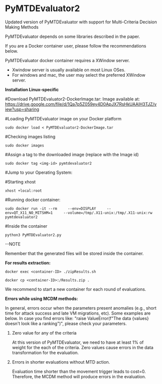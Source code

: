# PyMTDEvaluator2
Updated version of PyMTDEvaluator with support for Multi-Criteria Decision Making Methods

PyMTDEvaluator depends on some libraries described in the paper. 

If you are a Docker container user, please follow the recommendations below.

PyMTDEvaluator docker container requires a XWindow server. 
- Xwindow server is usually available on most Linux OSes.
- For windows and mac, the user may select the preferred XWindow server. 

**Installation Linux-specific**

#Download PyMTDEvaluator2-DockerImage.tar: Image available at: https://drive.google.com/file/d/1Qa7p5Z059ey4D0ApJX7RsHkUAAlH3TJZ/view?usp=sharing

#Loading PyMTDEvaluator image on your Docker platform

	sudo docker load < PyMTDEvaluator2-DockerImage.tar

#Checking images listing

	sudo docker images 

#Assign a tag to the downloaded image (replace <img-id> with the Image id)

	sudo docker tag <img-id> pymtdevaluator2

#Jump to your Operating System:

#Starting xhost
	
	xhost +local:root

#Running docker container:

	sudo docker run -it --rm     --env=DISPLAY     --env=QT_X11_NO_MITSHM=1     --volume=/tmp/.X11-unix:/tmp/.X11-unix:rw     pymtdevaluator2

#Inside the container

	python3 PyMTDEvaluator2.py

--NOTE

Remember that the generated files will be stored inside the container.


**For results extraction:**

	docker exec <container-ID> ./zipResults.sh
 
	docker cp <container-ID>:/Results.zip .

We recommend to start a new container for each round of evaluations. 

**Errors while using MCDM methods:**

In general, errors occur when the parameters present anomalies (e.g., short time for attack success and late VM migrations, etc). Some examples are below. In case you find errors like: "raise ValueError(f"The data {values} doesn't look like a ranking")", please check your parameters. 

1) Zero value for any of the criteria

	At this version of PyMTDEvaluator, we need to have at least 1% of weight for the each of the criteria. Zero values cause errors in the data transformation for the evaluation. 

2) Errors in shorter evaluations without MTD action.

	Evaluation time shorter than the movement trigger leads to cost=0. Therefore, the MCDM method will produce errors in the evaluation. 

